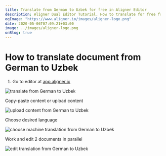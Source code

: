 ```yaml
---
title: Translate from German to Uzbek for free in Aligner Editor
description: Aligner Dual Editor Tutorial. How to translate for free from German to Uzbek. Aligner is multilingual document management platform. 
ogImage: "https://www.aligner.io/images/aligner-logo.png"
date: 2020-05-06T07:09:21+03:00
image: ../images/aligner-logo.png
onBlog: true
---
```


# How to translate document from German to Uzbek

1. Go to editor at [app.aligner.io](https://app.aligner.io "Aligner App web page")

![translate from German to Uzbek](../aligner-blank-editor.png "translate from German to Uzbek")

Copy-paste content or upload content

![upload content from German to Uzbek](../aligner-uploaded-document.png "upload content from German to Uzbek")

Choose desired language

![choose machine translation from German to Uzbek](../aligner-language-dropdown.png "choose machine translation from German to Uzbek")

Work and edit 2 documents in parallel

![edit translation from German to Uzbek](../aligner-double-sitded-editor.png "edit translation from German to Uzbek")


